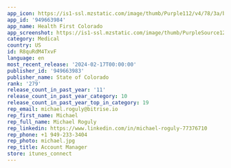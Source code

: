 ```yaml
---
app_icon: https://is1-ssl.mzstatic.com/image/thumb/Purple112/v4/78/3a/b5/783ab56f-1658-cf14-11c8-4e2dbc8f853f/AppIcon-1x_U007emarketing-0-7-0-0-85-220-0.png/1024x1024bb.png
app_id: '949663984'
app_name: Health First Colorado
app_screenshot: https://is1-ssl.mzstatic.com/image/thumb/PurpleSource124/v4/ac/cd/ec/accdec52-7b17-76cb-9ef5-5a58ab789587/760bb70a-694a-48d1-bad1-e21979ade140_Simulator_Screen_Shot_-_iPhone_XS_Max_-_2020-08-25_at_16.26.43.png/1242x2688bb.png
category: Medical
country: US
id: R8quRdM4TxvF
language: en
most_recent_release: '2024-02-17T00:00:00'
publisher_id: '949663983'
publisher_name: State of Colorado
rank: '279'
release_count_in_past_year: '11'
release_count_in_past_year_category: 10
release_count_in_past_year_top_in_category: 19
rep_email: michael.roguly@bitrise.io
rep_first_name: Michael
rep_full_name: Michael Roguly
rep_linkedin: https://www.linkedin.com/in/michael-roguly-77376710
rep_phone: +1 949-233-3404
rep_photo: michael.jpg
rep_title: Account Manager
store: itunes_connect
---
```

